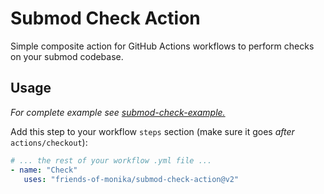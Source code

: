 # Submod Check Action

Simple composite action for GitHub Actions workflows to perform checks on
your submod codebase.

## Usage

*For complete example see [submod-check-example.](https://github.com/friends-of-monika/submod-check-example)*

Add this step to your workflow `steps` section (make sure it goes
*after* `actions/checkout`):

```yaml
# ... the rest of your workflow .yml file ...
- name: "Check"
   uses: "friends-of-monika/submod-check-action@v2"
```